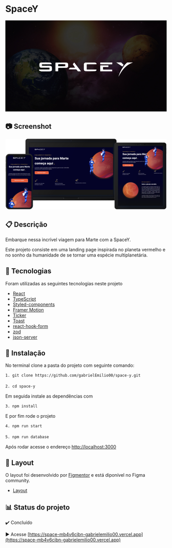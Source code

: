 # SpaceY

![capa](.github/Cover.jpg)

## 📷 Screenshot

![mockup](.github/Mockup.png)

## 📋 Descrição

Embarque nessa incrível viagem para Marte com a SpaceY.

Este projeto consiste em uma landing page inspirada no planeta vermelho e no sonho da humanidade de se tornar uma espécie multiplanetária.

## 🧪 Tecnologias

Foram utilizadas as seguintes tecnologias neste projeto

- [React](https://pt-br.legacy.reactjs.org)
- [TypeScript](https://www.typescriptlang.org)
- [Styled-components](https://styled-components.com)
- [Framer Motion](https://www.framer.com/motion/)
- [Ticker](https://www.npmjs.com/package/framer-motion-ticker)
- [Toast](https://www.npmjs.com/package/react-toastify/v/8.0.3)
- [react-hook-form](https://react-hook-form.com/get-started)
- [zod](https://zod.dev)
- [json-server](https://www.npmjs.com/package/json-server)

## 🚀 Instalação

No terminal clone a pasta do projeto com seguinte comando:

```bash
1. git clone https://github.com/gabrielEmilio00/space-y.git

2. cd space-y
```

Em seguida instale as dependências com

```bash
3. npm install
```

E por fim rode o projeto

```bash
4. npm run start

5. npm run database
```

Após rodar acesse o endereço [http://localhost:3000](http://localhost:3000)

## 🔖 Layout

O layout foi desenvolvido por [Figmentor](https://figmentor.cc) e está diponível no Figma community.

- [Layout](https://www.figma.com/community/file/986447430009792279/spacey-figmentor)

## 📊 Status do projeto

✔️ Concluído

▶️ Acesse [https://space-mb4v6cibn-gabrielemilio00.vercel.app](https://space-mb4v6cibn-gabrielemilio00.vercel.app)
